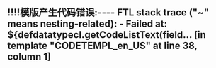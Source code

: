 !!!!模版产生代码错误:----
FTL stack trace ("~" means nesting-related):
	- Failed at: ${defdatatypecl.getCodeListText(field...  [in template "CODETEMPL_en_US" at line 38, column 1]
----